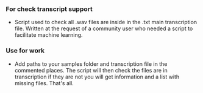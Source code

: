 ### For check transcript support
- Script used to check all .wav files are inside in the .txt main transcription file. Written at the request of a community user who needed a script to facilitate machine learning.
### Use for work
- Add paths to your samples folder and transcription file in the commented places. The script will then check the files are in transcription if they are not you will get information and a list with missing files. That's all.

